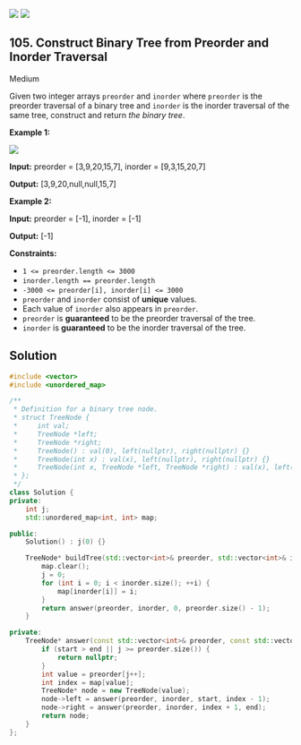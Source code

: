 [![](https://img.shields.io/github/stars/LeetCode-in-Cpp/LeetCode-in-Cpp?label=Stars&style=flat-square)](https://github.com/LeetCode-in-Cpp/LeetCode-in-Cpp)
[![](https://img.shields.io/github/forks/LeetCode-in-Cpp/LeetCode-in-Cpp?label=Fork%20me%20on%20GitHub%20&style=flat-square)](https://github.com/LeetCode-in-Cpp/LeetCode-in-Cpp/fork)

## 105\. Construct Binary Tree from Preorder and Inorder Traversal

Medium

Given two integer arrays `preorder` and `inorder` where `preorder` is the preorder traversal of a binary tree and `inorder` is the inorder traversal of the same tree, construct and return _the binary tree_.

**Example 1:**

![](https://assets.leetcode.com/uploads/2021/02/19/tree.jpg)

**Input:** preorder = [3,9,20,15,7], inorder = [9,3,15,20,7]

**Output:** [3,9,20,null,null,15,7] 

**Example 2:**

**Input:** preorder = [-1], inorder = [-1]

**Output:** [-1] 

**Constraints:**

*   `1 <= preorder.length <= 3000`
*   `inorder.length == preorder.length`
*   `-3000 <= preorder[i], inorder[i] <= 3000`
*   `preorder` and `inorder` consist of **unique** values.
*   Each value of `inorder` also appears in `preorder`.
*   `preorder` is **guaranteed** to be the preorder traversal of the tree.
*   `inorder` is **guaranteed** to be the inorder traversal of the tree.

## Solution

```cpp
#include <vector>
#include <unordered_map>

/**
 * Definition for a binary tree node.
 * struct TreeNode {
 *     int val;
 *     TreeNode *left;
 *     TreeNode *right;
 *     TreeNode() : val(0), left(nullptr), right(nullptr) {}
 *     TreeNode(int x) : val(x), left(nullptr), right(nullptr) {}
 *     TreeNode(int x, TreeNode *left, TreeNode *right) : val(x), left(left), right(right) {}
 * };
 */
class Solution {
private:
    int j;
    std::unordered_map<int, int> map;

public:
    Solution() : j(0) {}

    TreeNode* buildTree(std::vector<int>& preorder, std::vector<int>& inorder) {
        map.clear();
        j = 0;
        for (int i = 0; i < inorder.size(); ++i) {
            map[inorder[i]] = i;
        }
        return answer(preorder, inorder, 0, preorder.size() - 1);
    }

private:
    TreeNode* answer(const std::vector<int>& preorder, const std::vector<int>& inorder, int start, int end) {
        if (start > end || j >= preorder.size()) {
            return nullptr;
        }
        int value = preorder[j++];
        int index = map[value];
        TreeNode* node = new TreeNode(value);
        node->left = answer(preorder, inorder, start, index - 1);
        node->right = answer(preorder, inorder, index + 1, end);
        return node;
    }
};
```